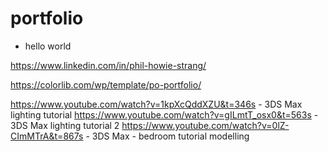 # portfolio
- hello world

https://www.linkedin.com/in/phil-howie-strang/

https://colorlib.com/wp/template/po-portfolio/

https://www.youtube.com/watch?v=1kpXcQddXZU&t=346s - 3DS Max lighting tutorial
https://www.youtube.com/watch?v=gILmtT_osx0&t=563s - 3DS Max lighting tutorial 2
https://www.youtube.com/watch?v=0lZ-CImMTrA&t=867s - 3DS Max - bedroom tutorial modelling 
